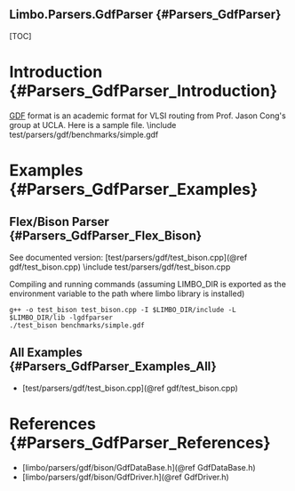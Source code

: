 Limbo.Parsers.GdfParser {#Parsers_GdfParser}
---------

[TOC]

# Introduction {#Parsers_GdfParser_Introduction}

[GDF](http://cadlab.cs.ucla.edu/~pubbench/routing/.index.html) format is an academic format for VLSI routing from Prof. Jason Cong's group at UCLA. 
Here is a sample file. 
\include test/parsers/gdf/benchmarks/simple.gdf

# Examples {#Parsers_GdfParser_Examples}

## Flex/Bison Parser {#Parsers_GdfParser_Flex_Bison}

See documented version: [test/parsers/gdf/test_bison.cpp](@ref gdf/test_bison.cpp)
\include test/parsers/gdf/test_bison.cpp

Compiling and running commands (assuming LIMBO_DIR is exported as the environment variable to the path where limbo library is installed)
~~~~~~~~~~~~~~~~
g++ -o test_bison test_bison.cpp -I $LIMBO_DIR/include -L $LIMBO_DIR/lib -lgdfparser
./test_bison benchmarks/simple.gdf
~~~~~~~~~~~~~~~~

## All Examples {#Parsers_GdfParser_Examples_All}

- [test/parsers/gdf/test_bison.cpp](@ref gdf/test_bison.cpp)

# References {#Parsers_GdfParser_References}

- [limbo/parsers/gdf/bison/GdfDataBase.h](@ref GdfDataBase.h)
- [limbo/parsers/gdf/bison/GdfDriver.h](@ref GdfDriver.h)
